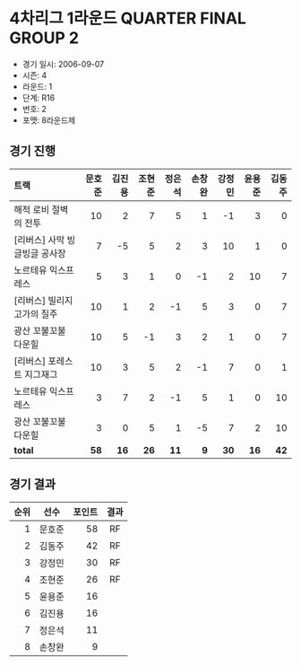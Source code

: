 # 4차리그 1라운드 QUARTER FINAL GROUP 2

- 경기 일시: 2006-09-07
- 시즌: 4
- 라운드: 1
- 단계: R16
- 번호: 2
- 포맷: 8라운드제





## 경기 진행

| 트랙 | 문호준 | 김진용 | 조현준 | 정은석 | 손창완 | 강정민 | 윤용준 | 김동주 |
|:---|---:|---:|---:|---:|---:|---:|---:|---:|
| 해적 로비 절벽의 전투 | 10 | 2 | 7 | 5 | 1 | -1 | 3 | 0 |
| [리버스] 사막 빙글빙글 공사장 | 7 | -5 | 5 | 2 | 3 | 10 | 1 | 0 |
| 노르테유 익스프레스 | 5 | 3 | 1 | 0 | -1 | 2 | 10 | 7 |
| [리버스] 빌리지 고가의 질주 | 10 | 1 | 2 | -1 | 5 | 3 | 0 | 7 |
| 광산 꼬불꼬불 다운힐 | 10 | 5 | -1 | 3 | 2 | 1 | 0 | 7 |
| [리버스] 포레스트 지그재그 | 10 | 3 | 5 | 2 | -1 | 7 | 0 | 1 |
| 노르테유 익스프레스 | 3 | 7 | 2 | -1 | 5 | 1 | 0 | 10 |
| 광산 꼬불꼬불 다운힐 | 3 | 0 | 5 | 1 | -5 | 7 | 2 | 10 |
| __total__ | __58__ | __16__ | __26__ | __11__ | __9__ | __30__ | __16__ | __42__ |




## 경기 결과

| 순위 | 선수 | 포인트 | 결과 |
|---:|:---:|---:|:---:|
| 1 | 문호준 | 58 | RF |
| 2 | 김동주 | 42 | RF |
| 3 | 강정민 | 30 | RF |
| 4 | 조현준 | 26 | RF |
| 5 | 윤용준 | 16 |  |
| 6 | 김진용 | 16 |  |
| 7 | 정은석 | 11 |  |
| 8 | 손창완 | 9 |  |

